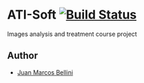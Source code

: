 # ATI-Soft [![Build Status](https://travis-ci.org/juanmbellini/ati-soft.svg?branch=master)](https://travis-ci.org/juanmbellini/ati-soft)

Images analysis and treatment course project

## Author

- [Juan Marcos Bellini](https://github.com/juanmbellini)